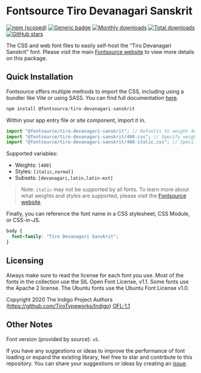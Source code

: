 # Fontsource Tiro Devanagari Sanskrit

[![npm (scoped)](https://img.shields.io/npm/v/@fontsource/tiro-devanagari-sanskrit?color=brightgreen)](https://www.npmjs.com/package/@fontsource/tiro-devanagari-sanskrit) [![Generic badge](https://img.shields.io/badge/fontsource-passing-brightgreen)](https://github.com/fontsource/fontsource) [![Monthly downloads](https://badgen.net/npm/dm/@fontsource/tiro-devanagari-sanskrit)](https://github.com/fontsource/fontsource) [![Total downloads](https://badgen.net/npm/dt/@fontsource/tiro-devanagari-sanskrit)](https://github.com/fontsource/fontsource) [![GitHub stars](https://img.shields.io/github/stars/fontsource/fontsource.svg?style=social&label=Star)](https://github.com/fontsource/fontsource/stargazers)

The CSS and web font files to easily self-host the “Tiro Devanagari Sanskrit” font. Please visit the main [Fontsource website](https://fontsource.org/fonts/tiro-devanagari-sanskrit) to view more details on this package.

## Quick Installation

Fontsource offers multiple methods to import the CSS, including using a bundler like Vite or using SASS. You can find full documentation [here](https://fontsource.org/docs/getting-started/introduction).

```javascript
npm install @fontsource/tiro-devanagari-sanskrit
```

Within your app entry file or site component, import it in.

```javascript
import "@fontsource/tiro-devanagari-sanskrit"; // Defaults to weight 400
import "@fontsource/tiro-devanagari-sanskrit/400.css"; // Specify weight
import "@fontsource/tiro-devanagari-sanskrit/400-italic.css"; // Specify weight and style
```

Supported variables:
- Weights: `[400]`
- Styles: `[italic,normal]`
- Subsets: `[devanagari,latin,latin-ext]`

> Note: `italic` may not be supported by all fonts. To learn more about what weights and styles are supported, please visit the [Fontsource website](https://fontsource.org/fonts/tiro-devanagari-sanskrit).

Finally, you can reference the font name in a CSS stylesheet, CSS Module, or CSS-in-JS.

```css
body {
  font-family: "Tiro Devanagari Sanskrit";
}
```

## Licensing
Always make sure to read the license for each font you use. Most of the fonts in the collection use the SIL Open Font License, v1.1. Some fonts use the Apache 2 license. The Ubuntu fonts use the Ubuntu Font License v1.0.

Copyright 2020 The Indigo Project Authors (https://github.com/TiroTypeworks/Indigo)
[OFL-1.1](https://openfontlicense.org)

## Other Notes
Font version (provided by source): `v5`.

If you have any suggestions or ideas to improve the performance of font loading or expand the existing library, feel free to star and contribute to this repository. You can share your suggestions or ideas by creating an [issue](https://github.com/fontsource/fontsource/issues).